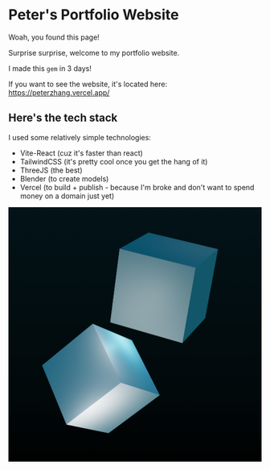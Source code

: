 # Peter's Portfolio Website

Woah, you found this page!

Surprise surprise, welcome to my portfolio website.

I made this `gem` in 3 days!

If you want to see the website, it's located here: https://peterzhang.vercel.app/

## Here's the tech stack

I used some relatively simple technologies:
- Vite-React (cuz it's faster than react)
- TailwindCSS (it's pretty cool once you get the hang of it)
- ThreeJS (the best)
- Blender (to create models)
- Vercel (to build + publish - because I'm broke and don't want to spend money on a domain just yet)

![Hero](hero)
